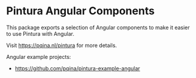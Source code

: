 # Pintura Angular Components

This package exports a selection of Angular components to make it easier to use Pintura with Angular.

Visit https://pqina.nl/pintura for more details.

Angular example projects:

- https://github.com/pqina/pintura-example-angular
